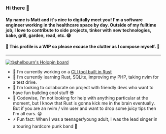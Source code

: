 ### Hi there 👋

#### My name is Matt and it's nice to digitally meet you! I'm a software engineer working in the healthcare space by day. Outside of my fulltime job, I love to contribute to side projects, tinker with new technologies, bake, grill, garden, read, etc. 😁

#### :construction: This profile is a WIP so please excuse the clutter as I compose myself. :construction:

---

[![@shelbourn's Holopin board](https://holopin.me/shelbourn)](https://holopin.io/@shelbourn)

- 🔭 I’m currently working on a [CLI tool built in Rust](https://github.com/ericb/gaze)
- 🌱 I’m currently learning Rust, SQLite, improving my PHP, taking nvim for a test drive.
- 👯 I’m looking to collaborate on project with friendly devs who want to have fun building cool stuff 😎
- 🤔 Codewise, I’m not looking for help with anything particular at the moment, but I know that Rust is gonna kick me in the brain eventually. But if you are an nvim / vim user and want to drop some juicy tips then I'm all ears. 😁
- ⚡ Fun fact: When I was a teenager/young adult, I was the lead singer in a touring hardcore punk band 🤘
